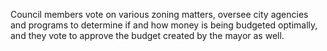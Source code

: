 Council members vote on various zoning matters, oversee city agencies and programs to determine if and how money is being budgeted optimally, and they vote to approve the budget created by the mayor as well.
